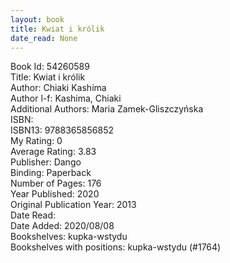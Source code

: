 ```yaml
---
layout: book
title: Kwiat i królik
date_read: None
---
```


Book Id: 54260589<br />
Title: Kwiat i królik<br />
Author: Chiaki Kashima<br />
Author l-f: Kashima, Chiaki<br />
Additional Authors: Maria Zamek-Gliszczyńska<br />
ISBN: <br />
ISBN13: 9788365856852<br />
My Rating: 0<br />
Average Rating: 3.83<br />
Publisher: Dango<br />
Binding: Paperback<br />
Number of Pages: 176<br />
Year Published: 2020<br />
Original Publication Year: 2013<br />
Date Read: <br />
Date Added: 2020/08/08<br />
Bookshelves: kupka-wstydu<br />
Bookshelves with positions: kupka-wstydu (#1764)<br />

